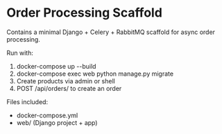 # Order Processing Scaffold

Contains a minimal Django + Celery + RabbitMQ scaffold for async order processing.

Run with:
1. docker-compose up --build
2. docker-compose exec web python manage.py migrate
3. Create products via admin or shell
4. POST /api/orders/ to create an order

Files included:
- docker-compose.yml
- web/ (Django project + app)
